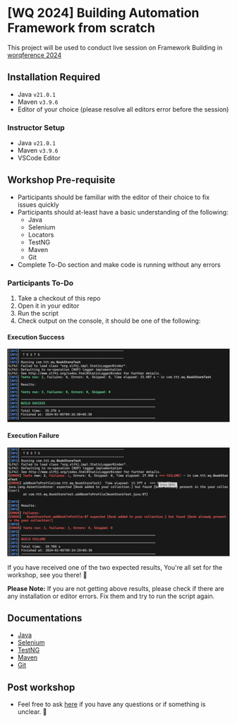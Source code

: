 # [WQ 2024] Building Automation Framework from scratch

This project will be used to conduct live session on Framework Building in [worqference 2024](https://www.thetesttribe.com/worqference/automation-framework-workshop/)

## Installation Required

- Java `v21.0.1`
- Maven `v3.9.6`
- Editor of your choice (please resolve all editors error before the session)

### Instructor Setup

- Java `v21.0.1`
- Maven `v3.9.6`
- VSCode Editor

## Workshop Pre-requisite

- Participants should be familiar with the editor of their choice to fix issues quickly
- Participants should at-least have a basic understanding of the following:
  - Java
  - Selenium
  - Locators
  - TestNG
  - Maven
  - Git
- Complete To-Do section and make code is running without any errors

### Participants To-Do

1. Take a checkout of this repo
2. Open it in your editor
3. Run the script
4. Check output on the console, it should be one of the following:

#### Execution Success

![success](./docs/execution-success.png)

#### Execution Failure

![failure](./docs/execution-failure.png)

If you have received one of the two expected results, You're all set for the workshop, see you there! 🎉

**Please Note:** If you are not getting above results, please check if there are any installation or editor errors. Fix them and try to run the script again.

## Documentations

- [Java](https://docs.oracle.com/javase/8/docs/api/overview-summary.html)
- [Selenium](https://www.selenium.dev/documentation/)
- [TestNG](https://testng.org/doc/documentation-main.html)
- [Maven](https://maven.apache.org/guides/index.html)
- [Git](https://git-scm.com/doc)

## Post workshop

- Feel free to ask [here](https://github.com/kunalashar25/wq2024_building_automation_framework/issues/new/choose) if you have any questions or if something is unclear. 🙂
